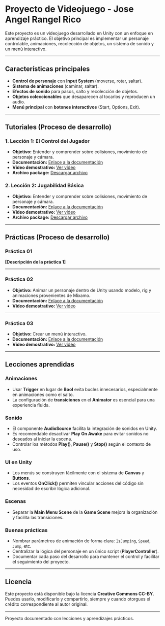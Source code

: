 # Proyecto de Videojuego - Jose Angel Rangel Rico

Este proyecto es un videojuego desarrollado en Unity con un enfoque en aprendizaje práctico. El objetivo principal es implementar un personaje controlable, animaciones, recolección de objetos, un sistema de sonido y un menú interactivo.

---

## Características principales

- **Control de personaje** con **Input System** (moverse, rotar, saltar).
- **Sistema de animaciones** (caminar, saltar).
- **Efectos de sonido** para pasos, salto y recolección de objetos.
- **Objetos coleccionables** que desaparecen al tocarlos y reproducen un audio.
- **Menú principal** con **botones interactivos** (Start, Options, Exit).

---

## Tutoriales (Proceso de desarrollo)

### 1. Lección 1: El Control del Jugador
- **Objetivo:** Entender y comprender sobre colisiones, movimiento de personaje y cámara.
- **Documentación:** [Enlace a la documentación](https://docs.google.com/document/d/17GhWPvg9m5N8NOr1JjQTFEEwiwraO8nh/edit?usp=drive_link&ouid=105520291992609403609&rtpof=true&sd=true)
- **Video demostrativo:** [Ver video](https://drive.google.com/file/d/1X3r73pwAXmXPdpKGwytD4hU-ssHnW_rh/view?usp=drive_link)
- **Archivo package:** [Descargar archivo](https://drive.google.com/file/d/1af-AxgdbNx7UfmRs6Y4_WzT_JYRQey-W/view?usp=drive_link)

### 2. Lección 2: Jugabilidad Básica
- **Objetivo:** Entender y comprender sobre colisiones, movimiento de personaje y cámara.
- **Documentación:** [Enlace a la documentación](https://docs.google.com/document/d/1RfeEr7dKQnGUsnZhdImbyx5YqDPeFNh7/edit?usp=drive_link&ouid=105520291992609403609&rtpof=true&sd=true)
- **Video demostrativo:** [Ver video](https://drive.google.com/file/d/1S0vvtZ8yx5avQodd_8Qc9wErtajQZ_zU/view?usp=drive_link)
- **Archivo package:** [Descargar archivo](https://drive.google.com/file/d/1ais7ye__7KD_znU0bbOBizssO4faBlfC/view?usp=drive_link)

---

## Prácticas (Proceso de desarrollo)

### Práctica 01

**[Descripción de la práctica 1]**  


---

### Práctica 02


- **Objetivo:** Animar un personaje dentro de Unity usando modelo, rig y animaciones provenientes de Mixamo.
- **Documentación:** [Enlace a la documentación](https://drive.google.com/file/d/1b_1PV6rCMY4_XTCXiLGxGBrcudcFOkI6/view?usp=drive_link)
- **Video demostrativo:** [Ver video](https://drive.google.com/file/d/1TieiqmMRpeAmGs0E6FwfuzUww57KlB-w/view?usp=drive_link)

---

### Práctica 03



- **Objetivo:** Crear un menú interactivo.
- **Documentación:** [Enlace a la documentación](https://docs.google.com/document/d/1O5dUwhWRA6sA626mP2FwNq19qmoxUrCf/edit?usp=drive_link&ouid=105520291992609403609&rtpof=true&sd=true)
- **Video demostrativo:** [Ver video](https://drive.google.com/file/d/1Qxb9T2IfdG0tX_56TiVerKQWZXbesu3R/view?usp=drive_link)

---

## Lecciones aprendidas

### Animaciones
- Usar **Trigger** en lugar de **Bool** evita bucles innecesarios, especialmente en animaciones como el salto.
- La configuración de **transiciones** en el **Animator** es esencial para una experiencia fluida.

### Sonido
- El componente **AudioSource** facilita la integración de sonidos en Unity.
- Es recomendable desactivar **Play On Awake** para evitar sonidos no deseados al iniciar la escena.
- Controlar los métodos **Play()**, **Pause()** y **Stop()** según el contexto de uso.

### UI en Unity
- Los menús se construyen fácilmente con el sistema de **Canvas** y **Buttons**.
- Los eventos **OnClick()** permiten vincular acciones del código sin necesidad de escribir lógica adicional.

### Escenas
- Separar la **Main Menu Scene** de la **Game Scene** mejora la organización y facilita las transiciones.

### Buenas prácticas
- Nombrar parámetros de animación de forma clara: `IsJumping`, `Speed`, `Jump`, etc.
- Centralizar la lógica del personaje en un único script (**PlayerController**).
- Documentar cada paso del desarrollo para mantener el control y facilitar el seguimiento del proyecto.

---

## Licencia

Este proyecto está disponible bajo la licencia **Creative Commons CC-BY**.  
Puedes usarlo, modificarlo y compartirlo, siempre y cuando otorgues el crédito correspondiente al autor original.

---

Proyecto documentado con lecciones y aprendizajes prácticos.
